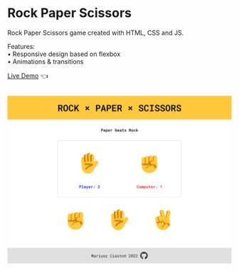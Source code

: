 # Rock Paper Scissors

Rock Paper Scissors game created with HTML, CSS and JS.<br>

Features:<br>
• Responsive design based on flexbox<br>
• Animations & transitions<br>

[Live Demo](https://mariuszciaston.github.io/Rock-Paper-Scissors/) :point_left: <br><br>

![Rock-Paper-Scissors.png](Rock-Paper-Scissors.png)
